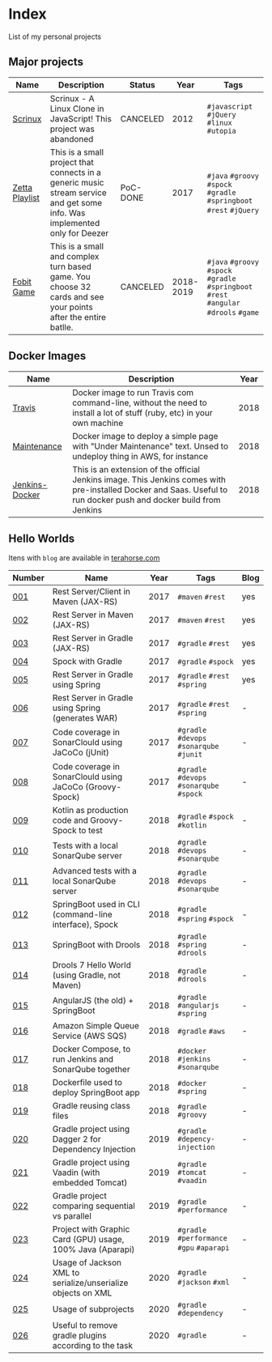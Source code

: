 # Index
List of my personal projects

## Major projects

| Name                                                          | Description                                                                                                                   | Status    | Year      | Tags                                                                                      |
| ---                                                           | ---                                                                                                                           | ---       | ---       | ---                                                                                       |
| [Scrinux](https://github.com/topera/scrinux)                  | Scrinux - A Linux Clone in JavaScript! This project was abandoned                                                             | CANCELED  | 2012      | `#javascript` `#jQuery` `#linux` `#utopia`                                                |
| [Zetta Playlist](https://github.com/topera/zetta-playlist)    | This is a small project that connects in a generic music stream service and get some info. Was implemented only for Deezer    | PoC-DONE  | 2017      | `#java` `#groovy` `#spock` `#gradle` `#springboot` `#rest` `#jQuery`                      |
| [Fobit Game](https://github.com/topera/fobit)                 | This is a small and complex turn based game. You choose 32 cards and see your points after the entire batlle.                 | CANCELED  | 2018-2019 | `#java` `#groovy` `#spock` `#gradle` `#springboot` `#rest` `#angular` `#drools` `#game`   |

## Docker Images

| Name                                              | Description                                                                                                               | Year |
| ---                                               | ---                                                                                                                       | ---  |
| [Travis](https://github.com/topera/docker-travis) | Docker image to run Travis com command-line, without the need to install a lot of stuff (ruby, etc) in your own machine    | 2018 |
| [Maintenance](https://github.com/terahorse/docker-maintenance) | Docker image to deploy a simple page with "Under Maintenance" text. Unsed to undeploy thing in AWS, for instance | 2018 |
| [Jenkins-Docker](https://github.com/terahorse/docker-jenkins) | This is an extension of the official Jenkins image. This Jenkins comes with pre-installed Docker and Saas. Useful to run docker push and docker build from Jenkins| 2018 |


## Hello Worlds

Itens with `blog` are available in [terahorse.com](http://terahorse.com)

| Number                                                                | Name                                                          | Year  | Tags                                      | Blog |
| ---                                                                   | ---                                                           | ---   | ---                                       | ---  |
| [001](https://github.com/topera/maven-rest-client-server-jaxrs)       | Rest Server/Client in Maven (JAX-RS)                          | 2017  | `#maven` `#rest`                          | yes  |
| [002](https://github.com/topera/maven-rest-server-jaxrs)              | Rest Server in Maven (JAX-RS)                                 | 2017  | `#maven` `#rest`                          | yes  |
| [003](https://github.com/topera/gradle-rest-server-jaxrs)             | Rest Server in Gradle (JAX-RS)                                | 2017  | `#gradle` `#rest`                         | yes  |
| [004](https://github.com/topera/gradle-spock)                         | Spock with Gradle                                             | 2017  | `#gradle` `#spock`                        | yes  |
| [005](https://github.com/topera/gradle-rest-server-spring)            | Rest Server in Gradle using Spring                            | 2017  | `#gradle` `#rest` `#spring`               | yes  |
| [006](https://github.com/topera/gradle-rest-server-spring-war)        | Rest Server in Gradle using Spring (generates WAR)            | 2017  | `#gradle` `#rest` `#spring`               | -    |
| [007](https://github.com/topera/gradle-jacoco-sonar)                  | Code coverage in SonarClould using JaCoCo (jUnit)             | 2017  | `#gradle` `#devops` `#sonarqube` `#junit` | -    |
| [008](https://github.com/topera/gradle-jacoco-sonar-spock)            | Code coverage in SonarClould using JaCoCo (Groovy-Spock)      | 2017  | `#gradle` `#devops` `#sonarqube` `#spock` | -    |
| [009](https://github.com/topera/gradle-spock-kotlin)                  | Kotlin as production code and Groovy-Spock to test            | 2018  | `#gradle` `#spock` `#kotlin`              | -    |
| [010](https://github.com/topera/gradle-sonar-local)                   | Tests with a local SonarQube server                           | 2018  | `#gradle` `#devops` `#sonarqube`          | -    |
| [011](https://github.com/topera/gradle-sonar-local-advanced)          | Advanced tests with a local SonarQube server                  | 2018  | `#gradle` `#devops` `#sonarqube`          | -    |
| [012](https://github.com/topera/gradle-springboot-cli)                | SpringBoot used in CLI (command-line interface), Spock        | 2018  | `#gradle` `#spring` `#spock`              | -    |
| [013](https://github.com/topera/gradle-drools-spring)                 | SpringBoot with Drools                                        | 2018  | `#gradle` `#spring` `#drools`             | -    |
| [014](https://github.com/topera/gradle-drools)                        | Drools 7 Hello World (using Gradle, not Maven)                | 2018  | `#gradle` `#drools`                       | -    |
| [015](https://github.com/topera/gradle-springboot-angularjs)          | AngularJS (the old) + SpringBoot                              | 2018  | `#gradle` `#angularjs` `#spring`          | -    |
| [016](https://github.com/topera/gradle-aws-sqs)                       | Amazon Simple Queue Service (AWS SQS)                         | 2018  | `#gradle` `#aws`                          | -    |
| [017](https://github.com/topera/docker-compose)                       | Docker Compose, to run Jenkins and SonarQube together         | 2018  | `#docker` `#jenkins` `#sonarqube`         | -    |
| [018](https://github.com/topera/dockerfile-for-springboot)            | Dockerfile used to deploy SpringBoot app                      | 2018  | `#docker` `#spring`                       | -    |
| [019](https://github.com/topera/gradle-reusing-code)                  | Gradle reusing class files                                    | 2018  | `#gradle` `#groovy`                       | -    |
| [020](https://github.com/topera/gradle-dagger-poc)                    | Gradle project using Dagger 2 for Dependency Injection        | 2019  | `#gradle` `#depency-injection`            | -    |
| [021](https://github.com/topera/gradle-vaadin)                        | Gradle project using Vaadin (with embedded Tomcat)            | 2019  | `#gradle` `#tomcat` `#vaadin`             | -    |
| [022](https://github.com/topera/gradle-parallel)                      | Gradle project comparing sequential vs parallel               | 2019  | `#gradle` `#performance`                  | -    |
| [023](https://github.com/topera/gradle-gpu)                           | Project with Graphic Card (GPU) usage, 100% Java (Aparapi)    | 2019  | `#gradle` `#performance` `#gpu` `#aparapi`| -    |
| [024](https://github.com/topera/gradle-jackson-xml)                   | Usage of Jackson XML to serialize/unserialize objects on XML  | 2020  | `#gradle` `#jackson` `#xml`               | -    |
| [025](https://github.com/topera/gradle-subprojects)                   | Usage of subprojects                                          | 2020  | `#gradle` `#dependency`                   | -    |
| [026](https://github.com/topera/gradle-dynamic-plugins)               | Useful to remove gradle plugins according to the task         | 2020  | `#gradle`                                 | -    |

